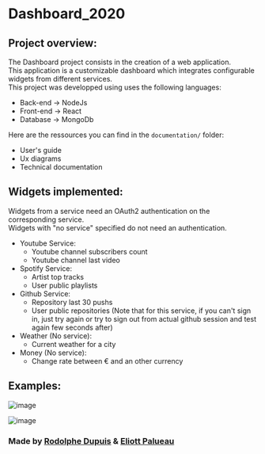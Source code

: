 # Dashboard_2020



## Project overview: 

The Dashboard project consists in the creation of a web application.  
This application is a customizable dashboard which integrates configurable widgets from different services.  
This project was developped using uses the following languages:  
- Back-end → NodeJs
- Front-end → React
- Database → MongoDb
  
Here are the ressources you can find in the `documentation/` folder:  
- User's guide 
- Ux diagrams
- Technical documentation

## Widgets implemented:  
Widgets from a service need an OAuth2 authentication on the corresponding service.  
Widgets with "no service" specified do not need an authentication.  
- Youtube Service:
  - Youtube channel subscribers count
  - Youtube channel last video
- Spotify Service:
  - Artist top tracks
  - User public playlists
- Github Service:
  - Repository last 30 pushs
  - User public repositories
  (Note that for this service, if you can't sign in, just try again or try to sign out from actual github session and test again few seconds after)
- Weather (No service):
  - Current weather for a city
- Money (No service):
  - Change rate between € and an other currency  
  
## Examples:
  
![image](https://user-images.githubusercontent.com/44638280/100334886-a0aa0000-2fd4-11eb-8d6f-e501d9ccd7f9.png)

![image](https://user-images.githubusercontent.com/44638280/100334953-b3243980-2fd4-11eb-8aca-c9d3fb543d0a.png)
 

### Made by [Rodolphe Dupuis](https://github.com/rodolphedps) & [Eliott Palueau](https://github.com/EliottPal)
